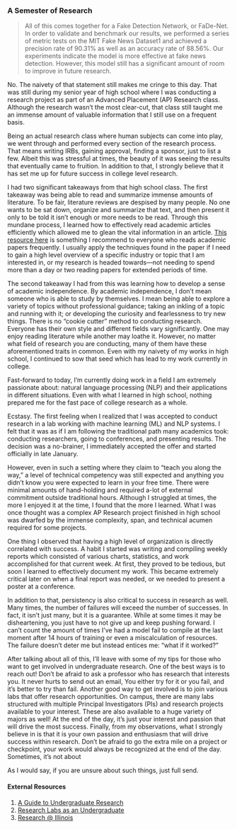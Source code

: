 ### A Semester of Research

> All of this comes together for a Fake Detection Network, or FaDe-Net. In order to validate and benchmark our results, we performed a series of metric tests on the MIT Fake News Dataset1 and achieved a precision rate of 90.31% as well as an accuracy rate of 88.56%. Our experiments indicate the model is more effective at fake news detection. However, this model still has a significant amount of room to improve in future research.

No. The naivety of that statement still makes me cringe to this day. That was still during my senior year of high school where I was conducting a research project as part of an Advanced Placement (AP) Research class. Although the research wasn’t the most clear-cut, that class still taught me an immense amount of valuable information that I still use on a frequent basis.

Being an actual research class where human subjects can come into play, we went through and performed every section of the research process. That means writing IRBs, gaining approval, finding a sponsor, just to list a few. Albeit this was stressful at times, the beauty of it was seeing the results that eventually came to fruition. In addition to that, I strongly believe that it has set me up for future success in college level research.

I had two significant takeaways from that high school class. The first takeaway was being able to read and summarize immense amounts of literature. To be fair, literature reviews are despised by many people. No one wants to be sat down, organize and summarize that text, and then present it only to be told it isn’t enough or more needs to be read. Through this mundane process, I learned how to effectively read academic articles efficiently which allowed me to glean the vital information in an article. [This resource here](https://web.stanford.edu/class/ee384m/Handouts/HowtoReadPaper.pdf) is something I recommend to everyone who reads academic papers frequently. I usually apply the techniques found in the paper if I need to gain a high level overview of a specific industry or topic that I am interested in, or my research is headed towards—not needing to spend more than a day or two reading papers for extended periods of time.

The second takeaway I had from this was learning how to develop a sense of academic independence. By academic independence, I don’t mean someone who is able to study by themselves. I mean being able to explore a variety of topics without professional guidance; taking an inkling of a topic and running with it; or developing the curiosity and fearlessness to try new things. There is no “cookie cutter” method to conducting research. Everyone has their own style and different fields vary significantly. One may enjoy reading literature while another may loathe it. However, no matter what field of research you are conducting, many of them have these aforementioned traits in common. Even with my naivety of my works in high school, I continued to sow that seed which has lead to my work currently in college.

Fast-forward to today, I’m currently doing work in a field I am extremely passionate about: natural language processing (NLP) and their applications in different situations. Even with what I learned in high school, nothing prepared me for the fast pace of college research as a whole.

Ecstasy. The first feeling when I realized that I was accepted to conduct research in a lab working with machine learning (ML) and NLP systems. I felt that it was as if I am following the traditional path many academics took: conducting researchers, going to conferences, and presenting results. The decision was a no-brainer, I immediately accepted the offer and started officially in late January.

However, even in such a setting where they claim to “teach you along the way,” a level of technical competency was still expected and anything you didn’t know you were expected to learn in your free time. There were minimal amounts of hand-holding and required a-lot of external commitment outside traditional hours. Although I struggled at times, the more I enjoyed it at the time, I found that the more I learned. What I was once thought was a complex AP Research project finished in high school was dwarfed by the immense complexity, span, and technical acumen required for some projects.

One thing I observed that having a high level of organization is directly correlated with success. A habit I started was writing and compiling weekly reports which consisted of various charts, statistics, and work accomplished for that current week. At first, they proved to be tedious, but soon I learned to effectively document my work. This became extremely critical later on when a final report was needed, or we needed to present a poster at a conference.

In addition to that, persistency is also critical to success in research as well. Many times, the number of failures will exceed the number of successes. In fact, it isn’t just many, but it is a guarantee. While at some times it may be disheartening, you just have to not give up and keep pushing forward. I can’t count the amount of times I’ve had a model fail to compile at the last moment after 14 hours of training or even a miscalculation of resources. The failure doesn’t deter me but instead entices me: “what if it worked?”

After talking about all of this, I’ll leave with some of my tips for those who want to get involved in undergraduate research. One of the best ways is to reach out! Don’t be afraid to ask a professor who has research that interests you. It never hurts to send out an email, You either try for it or you fail, and it’s better to try than fail. Another good way to get involved is to join various labs that offer research opportunities. On campus, there are many labs structured with multiple Principal Investigators (PIs) and research projects available to your interest. These are also available to a huge variety of majors as well! At the end of the day, it’s just your interest and passion that will drive the most success. Finally, from my observations, what I strongly believe in is that it is your own passion and enthusiasm that will drive success within research. Don’t be afraid to go the extra mile on a project or checkpoint, your work would always be recognized at the end of the day. Sometimes, it’s not about

As I would say, if you are unsure about such things, just full send.

#### External Resources

1. [A Guide to Undergraduate Research](https://www.nature.com/articles/d41586-019-00871-x)
2. [Research Labs as an Undergraduate](https://www.blakeporterneuro.com/science/navigating-academia-as-an-undergraduate/how-to-get-into-a-research-lab-as-an-undergraduate/)
3. [Research @ Illinois](https://undergradresearch.illinois.edu)
